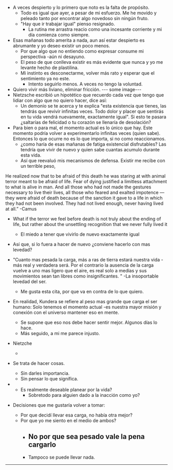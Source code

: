 - A veces despierto y lo primero que noto es la falta de propósito. 
	- Todo es igual que ayer, a pesar de mi esfuerzo. Me he movido y peleado tanto por encontrar algo novedoso sin ningún fruto.  
	- "Hay que ir trabajar igual" pienso resignado. 
		- La rutina me arrastra reacio como una incesante corriente y mi día comienza como siempre. 
- Esas mañanas todo amerita a nada, aun así estar despierto es abrumante y yo deseo existir un poco menos. 
	- Por que algo que no entiendo como expresar consume mi perspectiva -aún ni desayuno.
	- El peso de que conlleva existir es más evidente que nunca y yo me levante hecho de plastilina. 
	- Mi instinto es desconectarme, volver más rato y esperar que el sentimiento ya no este. 
		- Intento seguirlo menos. A veces no tengo la voluntad. 
- Quiero vivir más liviano, eliminar fricción. 
--- some image--- 
- Nietzsche escribió un hipotético que recuerdo cada vez que tengo que lidiar con algo que no quiero hacer, dice así: 
	- Un demonio se te acerca y te explica "esta existencia que tienes, las tendrás que revivir infinitas veces. Todo dolor y placer que sentirás en tu vida vendrá nuevamente, exactamente igual". Si esto te pasara ¿saltarías de felicidad o tu corazón se llenaría de desolación?
- Para bien o para mal, el momento actual es lo único que hay. Este momento podría volver a experimentarlo infinitas veces (quien sabe). Entonces lo que ocurre no es lo que importa, si no como reaccionamos. 
	- ¿como haría de esas mañanas de fatiga existencial disfrutables? Las tendría que vivir de nuevo y quien sabe cuantas acumulo durante esta vida. 
	- Así que reevaluó mis mecanismos de defensa. Existir me recibe con un terrible peso,  



He realized now that to be afraid of this death he was staring at with animal terror meant to be afraid of life. Fear of dying justified a limitless attachment to what is alive in man. And all those who had not made the gestures necessary to live their lives, all those who feared and exalted impotence — they were afraid of death because of the sanction it gave to a life in which they had not been involved. They had not lived enough, never having lived at all.” -Camus
- What if the terror we feel before death is not truly about the ending of life, but rather about the unsettling recognition that we never fully lived it
	- El miedo a tener que vivirlo de nuevo exactamente igual







- Así que, si lo fuera a hacer de nuevo ¿conviene hacerlo con mas levedad?
- "Cuanto mas pesada la carga, más a ras de tierra estará nuestra vida -más real y verdadera será. Por el contrario la ausencia de la carga vuelve a uno mas ligero que el aire, es real solo a medias y sus movimientos sean tan libres como insignificantes. " -La insoportable levedad del ser. 
	- Me gusta esta cita, por que va en contra de lo que quiero. 
- En realidad, Kundera se refiere al peso mas grande que carga el ser humano: Solo tenemos el momento actual -es nuestra mayor misión y conexión con el universo mantener eso en mente. 
	- Se supone que eso nos debe hacer sentir mejor. Algunos días lo hace. 
	- Más seguido, a mi me parece injusto. 
- Nietzche 


	- 
- Se trata de hacer cosas.
	- Sin darles importancia. 
	- Sin pensar lo que significa.
- 
	- Es realmente deseable planear por la vida?
		- Sobretodo para alguien dado a la inacción como yo?
- Decisiones que me gustaría volver a tomar:
	- Por que decidí llevar esa carga, no había otra mejor?
	- Por que yo me siento en el medio de ambos?
		- No por que sea pesado vale la pena cargarlo
			-
		- Tampoco se puede llevar nada. 

----------------------------------------------------------------------------




 

